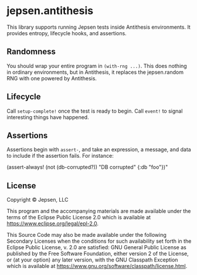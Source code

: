 # jepsen.antithesis

This library supports running Jepsen tests inside Antithesis environments. It
provides entropy, lifecycle hooks, and assertions.

## Randomness

You should wrap your entire program in `(with-rng ...)`. This does nothing in
ordinary environments, but in Antithesis, it replaces the jepsen.random RNG
with one powered by Antithesis.

## Lifecycle

Call `setup-complete!` once the test is ready to begin. Call `event!` to
signal interesting things have happened.

## Assertions

Assertions begin with `assert-`, and take an expression, a message, and data
to include if the assertion fails. For instance:

(assert-always! (not (db-corrupted?)) \"DB corrupted\" {:db \"foo\"})"

## License

Copyright © Jepsen, LLC

This program and the accompanying materials are made available under the
terms of the Eclipse Public License 2.0 which is available at
https://www.eclipse.org/legal/epl-2.0.

This Source Code may also be made available under the following Secondary
Licenses when the conditions for such availability set forth in the Eclipse
Public License, v. 2.0 are satisfied: GNU General Public License as published by
the Free Software Foundation, either version 2 of the License, or (at your
option) any later version, with the GNU Classpath Exception which is available
at https://www.gnu.org/software/classpath/license.html.
